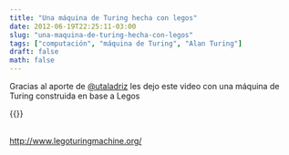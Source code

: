 ```yaml
---
title: "Una máquina de Turing hecha con legos"
date: 2012-06-19T22:25:11-03:00
slug: "una-maquina-de-turing-hecha-con-legos"
tags: ["computación", "máquina de Turing", "Alan Turing"]
draft: false
math: false
---
```


Gracias al aporte de [\@utaladriz](https://twitter.com/#!/utaladriz) les
dejo este video con una máquina de Turing construida en base a Legos

{{<youtube FTSAiF9AHN4>}}

\
<http://www.legoturingmachine.org/>
